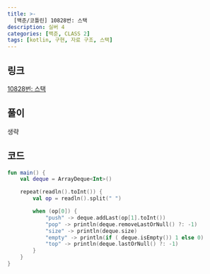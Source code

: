 ```yaml
---
title: >-
  [백준/코틀린] 10828번: 스택
description: 실버 4
categories: [백준, CLASS 2]
tags: [kotlin, 구현, 자료 구조, 스택]
---
```


## 링크
[10828번: 스택](https://www.acmicpc.net/problem/10828)

## 풀이
생략

## 코드
```kotlin
fun main() {
    val deque = ArrayDeque<Int>()

    repeat(readln().toInt()) {
        val op = readln().split(" ")

        when (op[0]) {
            "push" -> deque.addLast(op[1].toInt())
            "pop" -> println(deque.removeLastOrNull() ?: -1)
            "size" -> println(deque.size)
            "empty" -> println(if ( deque.isEmpty()) 1 else 0)
            "top" -> println(deque.lastOrNull() ?: -1)
        }
    }
}

```
